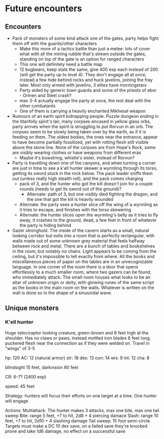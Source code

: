 # Future encounters

## Encounters

- Pack of monsters of some kind attack one of the gates, party helps fight them off with the guards/other characters
  - Make this more of a tactics battle than just a melee: lots of cover what with all the mining rubble that's strewn outside the gates, standing on top of the gate is an option for ranged characters
  - This one will definitely need a battle map
  - 12 bugbears, keep stats the same, give 400 exp each instead of 200 (will get the party up to level 4). They don't engage all at once, instead a few hide behind rocks and huck javelins, joining the fray later. Most only armed with javelins, 3 elites have morningstars
  - Party aided by generic town guards and some of the priests of ebor - Ormen and Steel crash?
  - max 3-4 actually engage the party at once, the rest deal with the other combatants
  - One of them is carrying a heavily enchanted Mikhesal weapon
- Rumours of an earth spirit kidnapping people. Puzzle dungeon ending in the titanfolly spirit's lair, many corpses encased in yellow glass orbs, party arrives when the spirit is struggling to put Rorvun in an orb. The corpses seem to be slowly being taken over by the earth, as if it is feeding on them. The oldest bodies, the ones near the entrance, appear to have become partially fossilized, yet with rotting flesh still visible above the stone line. None of the corpses are from Hope's Rock, some are visibly wearing clothes or have weapons from different eras
  - Maybe it's bowstring, whistle's sister, instead of Rorvun?
- Party is travelling down one of the canyons, and when turning a corner are just in time to see a k'ell hunter skewer a wyrmling through its torso, getting its sword stuck in the rock below. The pack leader sniffs them out (unless really high stealth roll), and the pack comes charging
  - pack of 3, and the hunter who got the kill doesn't join for a couple rounds (needs to get its sword out of the ground)?
    - Alternate: path of 3, but one visibly died fighting the dragon, and the one that got the kill is heavily wounded
  - Alternate: the party sees a hunter slice off the wing of a wyrmling as it tries to escape, and finishes with the torso skewering
  - Alternate: the hunter slices open the wyrmling's belly as it tries to fly away, it crashes to the ground, dead, a few feet in front of whatever the party is hiding behind
- Gazer stronghold. The inside of the cavern starts as a small, natural looking corridor but exits into a room that is perfectly rectangular, with walls made out of some unknown grey material that feels halfway between rock and metal. There are a bunch of tables and bookshelves in the room, but notably no chairs. Light appears to be coming from the ceiling, but it's impossible to tell exactly from where. All the books and miscellaneous pieces of paper on the tables are in an unrecognizable language. In one corner of the room there is a door that opens effortlessly to a much smaller room, where two gazers can be found, who immediately attack. The small room houses what looks to be an altar of unknown origin or deity, with glowing runes of the same script as the books in the main room on the walls. Whatever is written on the wall is done so in the shape of a sinusoidal wave.


## Unique monsters

### K'ell hunter
Huge velociraptor looking creature, green-brown and 8 feet high at the shoulder. Has no claws or paws, instead mottled iron blades 6 feet long, puckered flesh near the connection as if they were welded on. Travel in "wings" of 3-5


hp: 120
AC: 12 (natural armor)
str: 18 
dex: 13
con: 14
wis: 9
int: 12
cha: 8

blindsight 15 feet, darkvision 60 feet

CR: 6-7? (2400 exp)

speed: 45 feet

Strategy: hunters will focus their efforts on one target at a time. One hunter will engage 

Actions:
Multiattack: The hunter makes 3 attacks, max one bite, max one tail sweep
Bite: range 5 feet, +7 to hit, 2d8 + 4 piercing damace
Slash: range 10 feet, +7 to hit, 2d10 + 4 slashing damage
Tail sweep: 15 foot semi-circle. Targets must make a DC 10 dex save, on a failed save they're knocked prone and take 1d6 damage, no effect on a successful save
